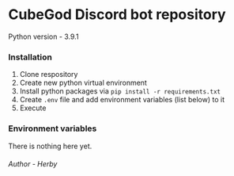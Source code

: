 # CubeGod Discord bot repository

Python version - 3.9.1

### Installation
1. Clone respository
2. Create new python virtual environment
3. Install python packages via `pip install -r requirements.txt`
4. Create `.env` file and add environment variables (list below) to it
5. Execute

### Environment variables
There is nothing here yet.

###### Author - Herby
